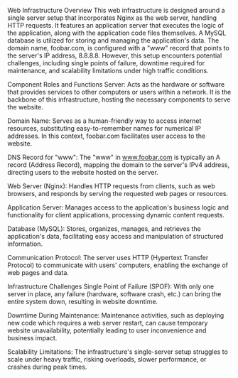 Web Infrastructure Overview
This web infrastructure is designed around a single server setup that incorporates Nginx as the web server, handling HTTP requests. It features an application server that executes the logic of the application, along with the application code files themselves. A MySQL database is utilized for storing and managing the application's data. The domain name, foobar.com, is configured with a "www" record that points to the server's IP address, 8.8.8.8. However, this setup encounters potential challenges, including single points of failure, downtime required for maintenance, and scalability limitations under high traffic conditions.

Component Roles and Functions
Server: Acts as the hardware or software that provides services to other computers or users within a network. It is the backbone of this infrastructure, hosting the necessary components to serve the website.

Domain Name: Serves as a human-friendly way to access internet resources, substituting easy-to-remember names for numerical IP addresses. In this context, foobar.com facilitates user access to the website.

DNS Record for "www": The "www" in www.foobar.com is typically an A record (Address Record), mapping the domain to the server's IPv4 address, directing users to the website hosted on the server.

Web Server (Nginx): Handles HTTP requests from clients, such as web browsers, and responds by serving the requested web pages or resources.

Application Server: Manages access to the application's business logic and functionality for client applications, processing dynamic content requests.

Database (MySQL): Stores, organizes, manages, and retrieves the application's data, facilitating easy access and manipulation of structured information.

Communication Protocol: The server uses HTTP (Hypertext Transfer Protocol) to communicate with users' computers, enabling the exchange of web pages and data.

Infrastructure Challenges
Single Point of Failure (SPOF): With only one server in place, any failure (hardware, software crash, etc.) can bring the entire system down, resulting in website downtime.

Downtime During Maintenance: Maintenance activities, such as deploying new code which requires a web server restart, can cause temporary website unavailability, potentially leading to user inconvenience and business impact.

Scalability Limitations: The infrastructure's single-server setup struggles to scale under heavy traffic, risking overloads, slower performance, or crashes during peak times.
